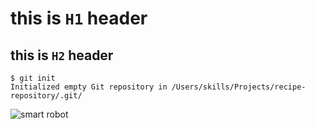 # this is `H1` header
## this is `H2` header

```
$ git init
Initialized empty Git repository in /Users/skills/Projects/recipe-repository/.git/
```

![smart robot](https://go.indiegogo.com/wp-content/uploads/2017/02/IGG_blogheader_Jan2017_10robots.png)
